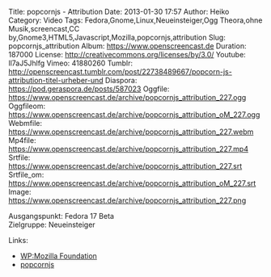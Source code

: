 Title: popcornjs - Attribution
Date: 2013-01-30 17:57
Author: Heiko
Category: Video
Tags: Fedora,Gnome,Linux,Neueinsteiger,Ogg Theora,ohne Musik,screencast,CC by,Gnome3,HTML5,Javascript,Mozilla,popcornjs,attribution
Slug: popcornjs_attribution
Album: https://www.openscreencast.de
Duration: 187000
License: http://creativecommons.org/licenses/by/3.0/
Youtube: ll7aJ5Jhlfg
Vimeo: 41880260
Tumblr: http://openscreencast.tumblr.com/post/22738489667/popcorn-js-attribution-titel-urheber-und
Diaspora: https://pod.geraspora.de/posts/587023
Oggfile: https://www.openscreencast.de/archive/popcornjs_attribution_227.ogg
Oggfileom: https://www.openscreencast.de/archive/popcornjs_attribution_oM_227.ogg
Webmfile: https://www.openscreencast.de/archive/popcornjs_attribution_227.webm
Mp4file: https://www.openscreencast.de/archive/popcornjs_attribution_227.mp4
Srtfile: https://www.openscreencast.de/archive/popcornjs_attribution_227.srt
Srtfile_om: https://www.openscreencast.de/archive/popcornjs_attribution_oM_227.srt
Image: https://www.openscreencast.de/archive/popcornjs_attribution_227.png

Ausgangspunkt: Fedora 17 Beta  
Zielgruppe: Neueinsteiger  

Links:

  * [WP:Mozilla Foundation](https://de.wikipedia.org/wiki/Mozilla_Foundation "Link zu WP:Mozilla_Foundation" )
  * [popcornjs](http://popcornjs.org/ "Link zu popcornjs" )

